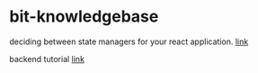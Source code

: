 # bit-knowledgebase

deciding between state managers for your react application. [link](https://github.com/Bit-Bootcamp/bit-knowledgebase/blob/main/deciding-state-manager.md)

backend tutorial [link](https://aged-cuticle-620.notion.site/express-tutorial-45f97a837561410989fcf53c4a816aab)